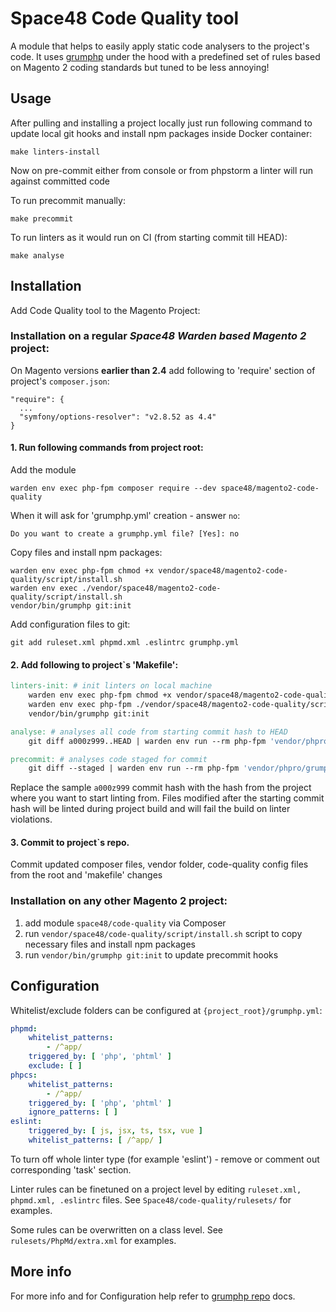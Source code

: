 # Space48 Code Quality tool

A module that helps to easily apply static code analysers to the project's code. 
It uses [grumphp](https://github.com/phpro/grumphp) under the hood with a predefined set of rules 
based on Magento 2 coding standards but tuned to be less annoying!

## Usage

After pulling and installing a project locally just run following command to update local git hooks 
and install npm packages inside Docker container:  
```shell
make linters-install
```
Now on pre-commit either from console or from phpstorm a linter will run against committed code

To run precommit manually:
```shell
make precommit
```
To run linters as it would run on CI (from starting commit till HEAD):
```shell
make analyse
```

## Installation

Add Code Quality tool to the Magento Project:

### Installation on a regular _Space48 Warden based Magento 2_ project:

On Magento versions **earlier than 2.4** add following to 'require' section of project's `composer.json`:
```
"require": {
  ...
  "symfony/options-resolver": "v2.8.52 as 4.4"
}
```

#### 1. Run following commands from project root:
Add the module
```shell
warden env exec php-fpm composer require --dev space48/magento2-code-quality
```

When it will ask for 'grumphp.yml' creation - answer `no`: 
```shell
Do you want to create a grumphp.yml file? [Yes]: no
```

Copy files and install npm packages:
```shell
warden env exec php-fpm chmod +x vendor/space48/magento2-code-quality/script/install.sh
warden env exec ./vendor/space48/magento2-code-quality/script/install.sh
vendor/bin/grumphp git:init
```

Add configuration files to git:
```shell
git add ruleset.xml phpmd.xml .eslintrc grumphp.yml
```

#### 2. Add following to project`s 'Makefile':
```makefile
linters-init: # init linters on local machine
	warden env exec php-fpm chmod +x vendor/space48/magento2-code-quality/script/install.sh
	warden env exec php-fpm ./vendor/space48/magento2-code-quality/script/install.sh
	vendor/bin/grumphp git:init

analyse: # analyses all code from starting commit hash to HEAD
	git diff a000z999..HEAD | warden env run --rm php-fpm 'vendor/phpro/grumphp/bin/grumphp' run

precommit: # analyses code staged for commit
	git diff --staged | warden env run --rm php-fpm 'vendor/phpro/grumphp/bin/grumphp' run
```

Replace the sample `a000z999` commit hash with the hash from the project where you want to start linting from.
Files modified after the starting commit hash will be linted during project build and will fail the build on linter violations. 

#### 3. Commit to project`s repo.
Commit updated composer files, vendor folder, code-quality config files from the root and 'makefile' changes 

### Installation on any other Magento 2 project:
1. add module `space48/code-quality` via Composer
2. run `vendor/space48/code-quality/script/install.sh` script to copy necessary files and install npm packages
3. run `vendor/bin/grumphp git:init` to update precommit hooks

## Configuration

Whitelist/exclude folders can be configured at `{project_root}/grumphp.yml`:
```yaml
phpmd:
    whitelist_patterns:
        - /^app/
    triggered_by: [ 'php', 'phtml' ]
    exclude: [ ]
phpcs:
    whitelist_patterns:
        - /^app/
    triggered_by: [ 'php', 'phtml' ]
    ignore_patterns: [ ]
eslint:
    triggered_by: [ js, jsx, ts, tsx, vue ]
    whitelist_patterns: [ /^app/ ]
```
To turn off whole linter type (for example 'eslint') - remove or comment out corresponding 'task' section.

Linter rules can be finetuned on a project level by editing `ruleset.xml, phpmd.xml, .eslintrc` files.
See `Space48/code-quality/rulesets/` for examples.

Some rules can be overwritten on a class level. See `rulesets/PhpMd/extra.xml` for examples. 

## More info
For more info and for Configuration help refer to [grumphp repo](https://github.com/phpro/grumphp) docs.

